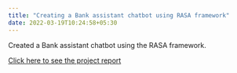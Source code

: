 ```yaml
---
title: "Creating a Bank assistant chatbot using RASA framework"
date: 2022-03-19T10:24:58+05:30
---
```


Created a Bank assistant chatbot using the RASA framework.

[Click here to see the project report](https://github.com/mohamedfawas/Bank-assistant-chatbot)